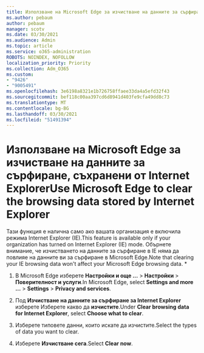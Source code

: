 ```yaml
---
title: Използване на Microsoft Edge за изчистване на данните за сърфиране, съхранени от Internet Explorer
ms.author: pebaum
author: pebaum
manager: scotv
ms.date: 03/30/2021
ms.audience: Admin
ms.topic: article
ms.service: o365-administration
ROBOTS: NOINDEX, NOFOLLOW
localization_priority: Priority
ms.collection: Adm_O365
ms.custom:
- "9426"
- "9005491"
ms.openlocfilehash: 3e6198a8321e1b726758ffaee33da4a5efd32f43
ms.sourcegitcommit: bef118c00aa397cd6d8941d403fe9cfa49dd8c73
ms.translationtype: MT
ms.contentlocale: bg-BG
ms.lasthandoff: 03/30/2021
ms.locfileid: "51491394"
---
```

# <a name="use-microsoft-edge-to-clear-the-browsing-data-stored-by-internet-explorer"></a><span data-ttu-id="4f8dd-102">Използване на Microsoft Edge за изчистване на данните за сърфиране, съхранени от Internet Explorer</span><span class="sxs-lookup"><span data-stu-id="4f8dd-102">Use Microsoft Edge to clear the browsing data stored by Internet Explorer</span></span>

<span data-ttu-id="4f8dd-103">Тази функция е налична само ако вашата организация е включила режима Internet Explorer (IE).</span><span class="sxs-lookup"><span data-stu-id="4f8dd-103">This feature is available only if your organization has turned on Internet Explorer (IE) mode.</span></span> <span data-ttu-id="4f8dd-104">Обърнете внимание, че изчистването на данните за сърфиране в IE няма да повлияе на данните ви за сърфиране в Microsoft Edge.</span><span class="sxs-lookup"><span data-stu-id="4f8dd-104">Note that clearing your IE browsing data won't affect your Microsoft Edge browsing data.</span></span>
*
1. <span data-ttu-id="4f8dd-105">В Microsoft Edge изберете **Настройки и още ...**  >  **Настройки**  >  **Поверителност и услуги**.</span><span class="sxs-lookup"><span data-stu-id="4f8dd-105">In Microsoft Edge, select **Settings and more ...** > **Settings** > **Privacy and services**.</span></span>

1. <span data-ttu-id="4f8dd-106">Под **Изчистване на данните за сърфиране за Internet Explorer** изберете Изберете какво да **изчистите**.</span><span class="sxs-lookup"><span data-stu-id="4f8dd-106">Under **Clear browsing data for Internet Explorer**, select **Choose what to clear**.</span></span>

1. <span data-ttu-id="4f8dd-107">Изберете типовете данни, които искате да изчистите.</span><span class="sxs-lookup"><span data-stu-id="4f8dd-107">Select the types of data you want to clear.</span></span>

1. <span data-ttu-id="4f8dd-108">Изберете **Изчистване сега**.</span><span class="sxs-lookup"><span data-stu-id="4f8dd-108">Select **Clear now**.</span></span>